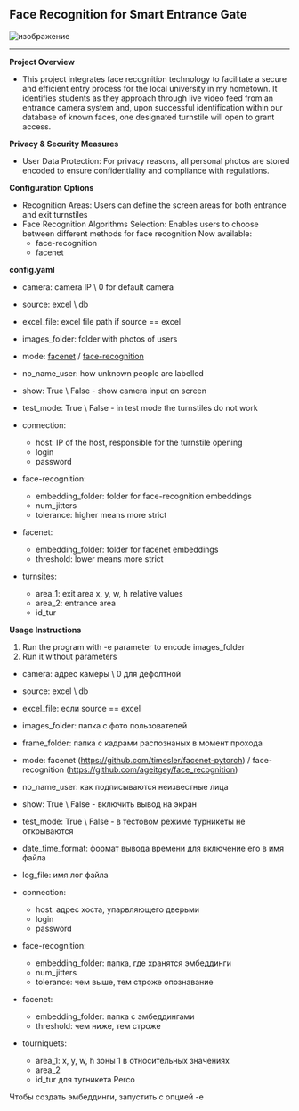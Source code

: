 ## Face Recognition for Smart Entrance Gate
![изображение](https://github.com/user-attachments/assets/898ac845-e883-4e3c-9ea3-c2a648b13248)

---

**Project Overview**
- This project integrates face recognition technology to facilitate a secure and efficient entry process for the
local university in my hometown. It identifies students as they approach through live video feed from an entrance camera system and, upon successful
identification within our database of known faces, one designated turnstile will open to grant access.


**Privacy & Security Measures**
- User Data Protection: For privacy reasons, all personal photos are stored encoded to ensure confidentiality and compliance with regulations.  

**Configuration Options**
- Recognition Areas: Users can define the screen areas for both entrance and exit
turnstiles
- Face Recognition Algorithms Selection: Enables users to choose between different methods for face recognition
  Now available:
  * face-recognition
  * facenet

**config.yaml**
* camera: camera IP \ 0 for default camera
* source: excel \ db
* excel_file: excel file path if source == excel
* images_folder: folder with photos of users
* mode: [facenet](https://github.com/timesler/facenet-pytorch) / [face-recognition](https://github.com/ageitgey/face_recognition)
* no_name_user: how unknown people are labelled
* show: True \ False - show camera input on screen
* test_mode: True \ False - in test mode the turnstiles do not work

* connection:
  + host: IP of the host, responsible for the turnstile opening
  + login
  + password

* face-recognition:
  + embedding_folder: folder for face-recognition embeddings
  + num_jitters
  + tolerance: higher means more strict

* facenet:
  + embedding_folder: folder for facenet embeddings
  + threshold: lower means more strict

* turnsites:
  + area_1: exit area x, y, w, h relative values
  + area_2: entrance area
  + id_tur

**Usage Instructions** 
1. Run the program with -e parameter to encode images_folder
2. Run it without parameters

* camera: адрес камеры \ 0 для дефолтной
* source: excel \ db
* excel_file: если source == excel
* images_folder: папка с фото пользователей
* frame_folder: папка с  кадрами  распознаных в момент прохода
* mode: facenet (https://github.com/timesler/facenet-pytorch) / face-recognition (https://github.com/ageitgey/face_recognition)
* no_name_user: как подписываются неизвестные лица
* show: True \ False - включить вывод на экран
* test_mode: True \ False - в тестовом режиме турникеты не открываются
* date_time_format: формат вывода времени для включение его в имя файла
* log_file: имя лог файла

* connection:
  + host: адрес хоста, упарвляющего дверьми
  + login
  + password

* face-recognition:
  + embedding_folder: папка, где хранятся эмбеддинги 
  + num_jitters
  + tolerance: чем выше, тем строже опознавание

* facenet:
  + embedding_folder: папка с эмбеддингами
  + threshold: чем ниже, тем строже

* tourniquets:
  + area_1: x, y, w, h зоны 1 в относительных значениях
  + area_2
  + id_tur  для тугникета Perco

Чтобы создать эмбеддинги, запустить с опцией -e 
